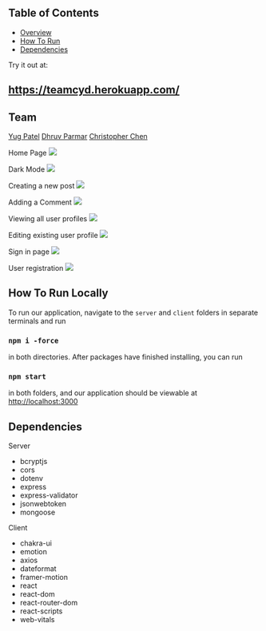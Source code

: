 ## Table of Contents
- [Overview](#team)
- [How To Run](#how-to-run-locally)
- [Dependencies](#dependencies)

Try it out at:
## https://teamcyd.herokuapp.com/

## Team
<a href="https://github.com/yugpatell" target="_blank">Yug Patel</a>
<a href="https://github.com/P-Dhruv20" target="_blank">Dhruv Parmar</a>
<a href="https://github.com/36tofu" target="_blank">Christopher Chen</a>

Home Page
![](https://user-images.githubusercontent.com/68174967/172293844-39417f27-f41c-453f-89bd-e25a1716817a.JPG)

Dark Mode
![](https://user-images.githubusercontent.com/68174967/172300625-0f3fb667-9508-4b8f-9f51-22554f0da43a.JPG)

Creating a new post
![](https://user-images.githubusercontent.com/68174967/172293820-473b2b89-54cb-4ad0-b4bf-3777c4c4b9aa.JPG)

Adding a Comment
![](https://user-images.githubusercontent.com/68174967/172294175-a485c445-fabc-457d-8440-c25e43c68846.JPG)

Viewing all user profiles
![](https://user-images.githubusercontent.com/68174967/172293872-368b40c8-4e5c-4bbf-8fde-7b0768a24832.JPG)

Editing existing user profile
![](https://user-images.githubusercontent.com/68174967/172293829-9b62cf9a-16d0-49df-b028-51c332e60883.JPG)

Sign in page
![](https://user-images.githubusercontent.com/68174967/172293858-df56c215-f9dd-4940-89cc-a4e39d312cef.JPG)

User registration 
![](https://user-images.githubusercontent.com/68174967/172293868-819b2cde-9b62-409f-ab66-717a084707c4.JPG)



## How To Run Locally
To run our application, navigate to the `server` and `client` folders in separate terminals and run

### `npm i -force`

in both directories. After packages have finished installing, you can run

### `npm start` 

in both folders, and our application should be viewable at [http://localhost:3000](http://localhost:3000)



## Dependencies
Server 
<ul>
    <li>bcryptjs</li>
    <li>cors</li>
    <li>dotenv</li>
    <li>express</li>
    <li>express-validator</li>
    <li>jsonwebtoken</li>
    <li>mongoose</li>
</ul>
Client
<ul>
    <li>chakra-ui</li>
    <li>emotion</li>
    <li>axios</li>
    <li>dateformat</li>
    <li>framer-motion</li>
    <li>react</li>
    <li>react-dom</li>
    <li>react-router-dom</li>
    <li>react-scripts</li>
    <li>web-vitals</li>
</ul>

